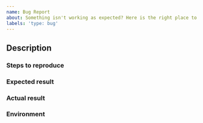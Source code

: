 ```yaml
---
name: Bug Report
about: Something isn't working as expected? Here is the right place to report.
labels: 'type: bug'
---
```


## Description

<!-- Describe the issue that you're seeing. -->

### Steps to reproduce

<!-- Clear steps describing how to reproduce the issue. -->

### Expected result

<!-- What should happen? -->

### Actual result

<!-- What happened. -->

### Environment
